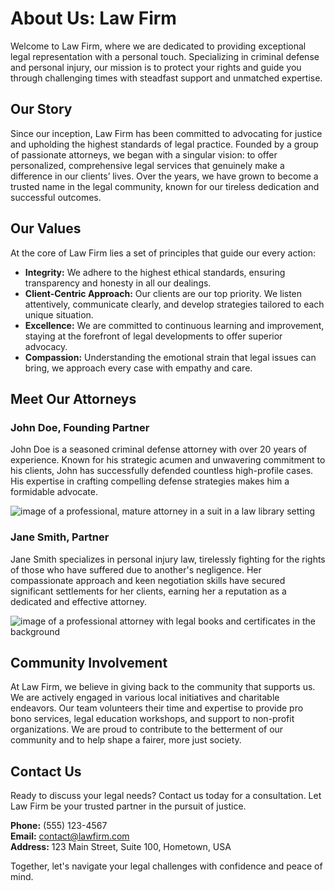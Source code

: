 # About Us: Law Firm

Welcome to Law Firm, where we are dedicated to providing exceptional legal representation with a personal touch. Specializing in criminal defense and personal injury, our mission is to protect your rights and guide you through challenging times with steadfast support and unmatched expertise.

## Our Story

Since our inception, Law Firm has been committed to advocating for justice and upholding the highest standards of legal practice. Founded by a group of passionate attorneys, we began with a singular vision: to offer personalized, comprehensive legal services that genuinely make a difference in our clients’ lives. Over the years, we have grown to become a trusted name in the legal community, known for our tireless dedication and successful outcomes.

## Our Values

At the core of Law Firm lies a set of principles that guide our every action:

- **Integrity:** We adhere to the highest ethical standards, ensuring transparency and honesty in all our dealings.
- **Client-Centric Approach:** Our clients are our top priority. We listen attentively, communicate clearly, and develop strategies tailored to each unique situation.
- **Excellence:** We are committed to continuous learning and improvement, staying at the forefront of legal developments to offer superior advocacy.
- **Compassion:** Understanding the emotional strain that legal issues can bring, we approach every case with empathy and care.

## Meet Our Attorneys

### John Doe, Founding Partner

John Doe is a seasoned criminal defense attorney with over 20 years of experience. Known for his strategic acumen and unwavering commitment to his clients, John has successfully defended countless high-profile cases. His expertise in crafting compelling defense strategies makes him a formidable advocate.

![image of a professional, mature attorney in a suit in a law library setting](/images/about-image-0-1746663272769.webp)

### Jane Smith, Partner

Jane Smith specializes in personal injury law, tirelessly fighting for the rights of those who have suffered due to another's negligence. Her compassionate approach and keen negotiation skills have secured significant settlements for her clients, earning her a reputation as a dedicated and effective attorney.

![image of a professional attorney with legal books and certificates in the background](/images/about-image-1-1746663286598.webp)

## Community Involvement

At Law Firm, we believe in giving back to the community that supports us. We are actively engaged in various local initiatives and charitable endeavors. Our team volunteers their time and expertise to provide pro bono services, legal education workshops, and support to non-profit organizations. We are proud to contribute to the betterment of our community and to help shape a fairer, more just society.

## Contact Us

Ready to discuss your legal needs? Contact us today for a consultation. Let Law Firm be your trusted partner in the pursuit of justice.

**Phone:** (555) 123-4567  
**Email:** contact@lawfirm.com  
**Address:** 123 Main Street, Suite 100, Hometown, USA

Together, let's navigate your legal challenges with confidence and peace of mind.